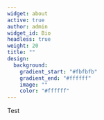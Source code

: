 ```yaml
---
widget: about
active: true
author: admin
widget_id: Bio
headless: true
weight: 20
title: ""
design:
  background:
    gradient_start: "#fbfbfb"
    gradient_end: "#ffffff"
    image: ""
    color: "#ffffff"
---
```

Test